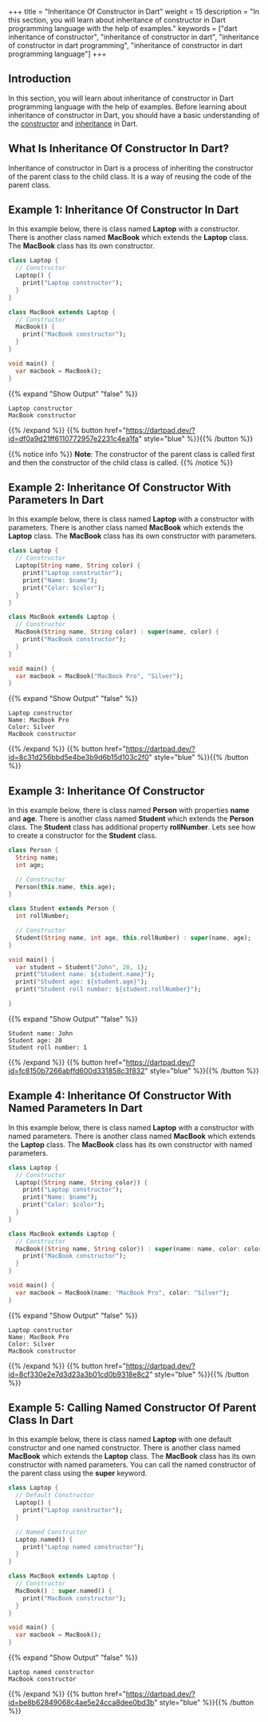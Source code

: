 +++
title = "Inheritance Of Constructor in Dart"
weight = 15
description = "In this section, you will learn about inheritance of constructor in Dart programming language with the help of examples."
keywords = ["dart inheritance of constructor", "inheritance of constructor in dart", "inheritance of constructor in dart programming", "inheritance of constructor in dart programming language"]
+++

## Introduction
In this section, you will learn about inheritance of constructor in Dart programming language with the help of examples. Before learning about  inheritance of constructor in Dart, you should have a basic understanding of the [constructor](/object-oriented-programming/constructor-in-dart/) and [inheritance](/object-oriented-programming/inheritance-in-dart/) in Dart.


## What Is Inheritance Of Constructor In Dart?
Inheritance of constructor in Dart is a process of inheriting the constructor of the parent class to the child class. It is a way of reusing the code of the parent class. 

## Example 1: Inheritance Of Constructor In Dart
In this example below, there is class named **Laptop** with a constructor. There is another class named **MacBook** which extends the **Laptop** class. The **MacBook** class has its own constructor. 

```dart
class Laptop {
  // Constructor
  Laptop() {
    print("Laptop constructor");
  }
}

class MacBook extends Laptop {
  // Constructor
  MacBook() {
    print("MacBook constructor");
  }
}

void main() {
  var macbook = MacBook();
}
```

{{% expand "Show Output" "false" %}}
```plaintext
Laptop constructor
MacBook constructor
```
{{% /expand %}}
{{% button href="https://dartpad.dev/?id=df0a9d21ff6110772957e2231c4ea1fa" style="blue" %}}{{% /button %}}

{{% notice info %}}
**Note**:  The constructor of the parent class is called first and then the constructor of the child class is called.
{{% /notice %}}


## Example 2: Inheritance Of Constructor With Parameters In Dart
In this example below, there is class named **Laptop** with a constructor with parameters. There is another class named **MacBook** which extends the **Laptop** class. The **MacBook** class has its own constructor with parameters. 

```dart
class Laptop {
  // Constructor
  Laptop(String name, String color) {
    print("Laptop constructor");
    print("Name: $name");
    print("Color: $color");
  }
}

class MacBook extends Laptop {
  // Constructor
  MacBook(String name, String color) : super(name, color) {
    print("MacBook constructor");
  }
}

void main() {
  var macbook = MacBook("MacBook Pro", "Silver");
}
```

{{% expand "Show Output" "false" %}}
```plaintext
Laptop constructor
Name: MacBook Pro
Color: Silver
MacBook constructor
```
{{% /expand %}}
{{% button href="https://dartpad.dev/?id=8c31d256bbd5e4be3b9d6b15d103c2f0" style="blue" %}}{{% /button %}}

## Example 3: Inheritance Of Constructor 
In this example below, there is class named **Person** with properties **name** and **age**. There is another class named **Student** which extends the **Person** class. The **Student** class has additional property **rollNumber**. Lets see how to create a constructor for the **Student** class.
```dart
class Person {
  String name;
  int age;

  // Constructor
  Person(this.name, this.age);
}

class Student extends Person {
  int rollNumber;

  // Constructor
  Student(String name, int age, this.rollNumber) : super(name, age);
}

void main() {
  var student = Student("John", 20, 1);
  print("Student name: ${student.name}");
  print("Student age: ${student.age}");
  print("Student roll number: ${student.rollNumber}");

}
```
{{% expand "Show Output" "false" %}}
```plaintext    
Student name: John
Student age: 20
Student roll number: 1
```
{{% /expand %}}
{{% button href="https://dartpad.dev/?id=fc8150b7266abffd600d331858c3f832" style="blue" %}}{{% /button %}}


## Example 4: Inheritance Of Constructor With Named Parameters In Dart
In this example below, there is class named **Laptop** with a constructor with named parameters. There is another class named **MacBook** which extends the **Laptop** class. The **MacBook** class has its own constructor with named parameters. 

```dart
class Laptop {
  // Constructor
  Laptop({String name, String color}) {
    print("Laptop constructor");
    print("Name: $name");
    print("Color: $color");
  }
}

class MacBook extends Laptop {
  // Constructor
  MacBook({String name, String color}) : super(name: name, color: color) {
    print("MacBook constructor");
  }
}

void main() {
  var macbook = MacBook(name: "MacBook Pro", color: "Silver");
}
```

{{% expand "Show Output" "false" %}}
```plaintext
Laptop constructor
Name: MacBook Pro
Color: Silver
MacBook constructor
```
{{% /expand %}}
{{% button href="https://dartpad.dev/?id=8cf330e2e7d3d23a3b01cd0b9318e8c2" style="blue" %}}{{% /button %}}

## Example 5: Calling Named Constructor Of Parent Class In Dart
In this example below, there is class named **Laptop** with one default constructor and one named constructor. There is another class named **MacBook** which extends the **Laptop** class. The **MacBook** class has its own constructor with named parameters. You can call the named constructor of the parent class using the **super** keyword.

```dart
class Laptop {
  // Default Constructor
  Laptop() {
    print("Laptop constructor");
  }

  // Named Constructor
  Laptop.named() {
    print("Laptop named constructor");
  }
}

class MacBook extends Laptop {
  // Constructor
  MacBook() : super.named() {
    print("MacBook constructor");
  }
}

void main() {
  var macbook = MacBook();
}
```

{{% expand "Show Output" "false" %}}
```plaintext
Laptop named constructor
MacBook constructor
```
{{% /expand %}}
{{% button href="https://dartpad.dev/?id=be8b62849068c4ae5e24cca8dee0bd3b" style="blue" %}}{{% /button %}}
